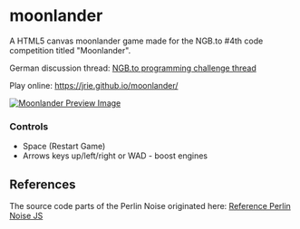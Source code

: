 # moonlander
A HTML5 canvas moonlander game made for the NGB.to #4th code competition titled "Moonlander".

German discussion thread: [NGB.to programming challenge thread](https://ngb.to/threads/40532-Aufgabenstellung-Programmierwettbewerb-Nr-4)

Play online: https://jrie.github.io/moonlander/

[![Moonlander Preview Image](https://www.picflash.org/img/2019/04/12/7nqh0w4lsn1yva3.png "Moonlander Preview Image")](https://www.picflash.org/viewer.php?img=7nqh0w4lsn1yva3.png)

### Controls
* Space (Restart Game)
* Arrows keys up/left/right or WAD - boost engines

## References
The source code parts of the Perlin Noise originated here:
[Reference Perlin Noise JS](https://codepen.io/Tobsta/post/procedural-generation-part-1-1d-perlin-noise)
